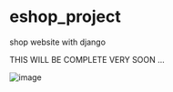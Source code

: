 # eshop_project
shop website with django

THIS WILL BE COMPLETE VERY SOON ...

![image](https://user-images.githubusercontent.com/95243908/207733031-20d9b7fd-5780-44a6-931e-d74b2626bada.png)
